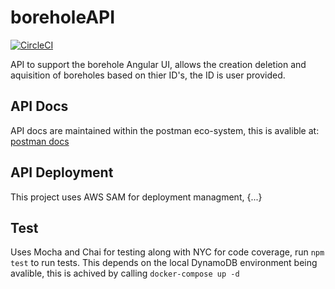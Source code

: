 # boreholeAPI
[![CircleCI](https://circleci.com/gh/Ro5635/boreholeAPI/tree/master.svg?style=svg)](https://circleci.com/gh/Ro5635/boreholeAPI/tree/master)

API to support the borehole Angular UI, allows the creation deletion and aquisition of boreholes based on thier ID's, the ID is user provided.

## API Docs

API docs are maintained within the postman eco-system, this is avalible at: [postman docs](https://documenter.getpostman.com/view/1268576/RztiuqCc)

## API Deployment

This project uses AWS SAM for deployment managment, {...} 

## Test

Uses Mocha and Chai for testing along with NYC for code coverage, run `npm test` to run tests. This depends on the local DynamoDB environment being avalible, this is achived by calling `docker-compose up -d`

